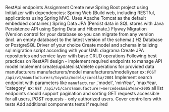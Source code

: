 RestApi endpoints
Assignment
Create new Spring Boot project using Initializer with dependencies:
Spring Web (Build web, including RESTful, applications using Spring MVC. Uses Apache Tomcat as the default embedded container.)
Spring Data JPA (Persist data in SQL stores with Java Persistence API using Spring Data and Hibernate.)
Flyway Migration (Version control for your database so you can migrate from any version (incl. an empty database) to the latest version of the schema.)
H2 Database or PostgreSQL Driver of your choice
Create model and schema initalizing sql migration script according with your UML diagrama
Create JPA repositories and service layer with base CRUD operations
Following best practices on RestAPI design - implement required endpoints to manage API model
Implement create/update/list/delete operations for provided data
manufacturers
manufacturers/model
manufacturers/model/year
ex: `POST /api/v1/manufacturers/toyota/models/corolla/2001`
Implement search endpoint with parameters like `manufacturer` ,'model', 'minYear', 'maxYear, 'category'
ex: `GET /api/v1/cars?manufacturer=mercedes&minYear=2005`
all list endpoints should support pagination and sorting
GET requests accessible for all users, POST requests - only authorized users.
Cover controllers with tests
Add additional components tests if required